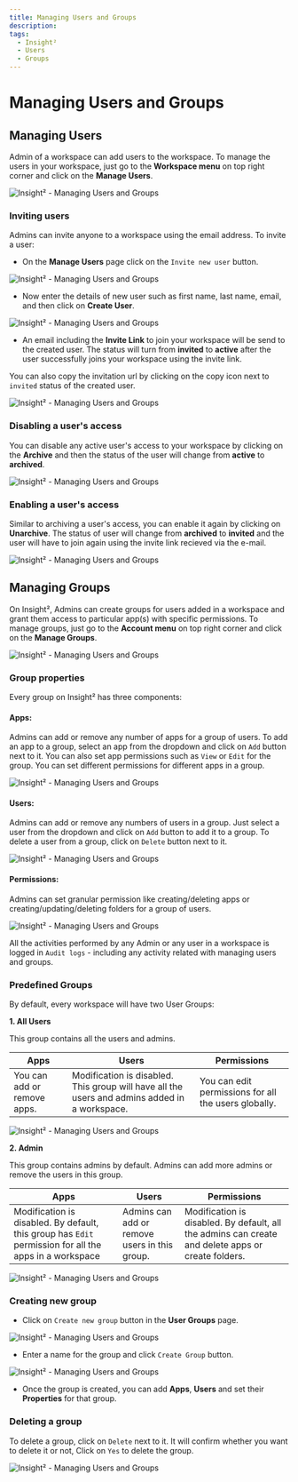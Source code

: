```yaml
---
title: Managing Users and Groups
description: 
tags:
  - Insight²
  - Users
  - Groups
---
```



# Managing Users and Groups

## Managing Users

Admin of a workspace can add users to the workspace. To manage the users in your workspace, just go to the **Workspace menu** on top right corner and click on the **Manage Users**.



![Insight² - Managing Users and Groups](/_images/insight2/tutorial/manage-users-groups/menu1_in2.png)



### Inviting users

Admins can invite anyone to a workspace using the email address. To invite a user:

- On the **Manage Users** page click on the `Invite new user` button.



![Insight² - Managing Users and Groups](/_images/insight2/tutorial/manage-users-groups/userspage_in2.png)



- Now enter the details of new user such as first name, last name, email, and then click on **Create User**.



![Insight² - Managing Users and Groups](/_images/insight2/tutorial/manage-users-groups/addnewuser_in2.png)



- An email including the **Invite Link** to join your workspace will be send to the created user. The status will turn from **invited** to **active** after the user successfully joins your workspace using the invite link.



You can also copy the invitation url by clicking on the copy icon next to `invited` status of the created user.





![Insight² - Managing Users and Groups](/_images/insight2/tutorial/manage-users-groups/status_in2.png)



### Disabling a user's access

You can disable any active user's access to your workspace by clicking on the **Archive** and then the status of the user will change from **active** to **archived**.



![Insight² - Managing Users and Groups](/_images/insight2/tutorial/manage-users-groups/archived_in2.png)


### Enabling a user's access

Similar to archiving a user's access, you can enable it again by clicking on **Unarchive**. The status of user will change from **archived** to **invited** and the user will have to join again using the invite link recieved via the e-mail.



![Insight² - Managing Users and Groups](/_images/insight2/tutorial/manage-users-groups/status_in2.png)



## Managing Groups

On Insight², Admins can create groups for users added in a workspace and grant them access to particular app(s) with specific permissions. To manage groups, just go to the **Account menu** on top right corner and click on the **Manage Groups**.



![Insight² - Managing Users and Groups](/_images/insight2/tutorial/manage-users-groups/menu2_in2.png)



### Group properties

Every group on Insight² has three components:

#### Apps:

Admins can add or remove any number of apps for a group of users. To add an app to a group, select an app from the dropdown and click on `Add` button next to it. You can also set app permissions such as `View` or `Edit` for the group. You can set different permissions for different apps in a group.



![Insight² - Managing Users and Groups](/_images/insight2/tutorial/manage-users-groups/apps_in2.png)



#### Users:

Admins can add or remove any numbers of users in a group. Just select a user from the dropdown and click on `Add` button to add it to a group. To delete a user from a group, click on `Delete` button next to it.



![Insight² - Managing Users and Groups](/_images/insight2/tutorial/manage-users-groups/users_in2.png)



#### Permissions:

Admins can set granular permission like creating/deleting apps or creating/updating/deleting folders  for a group of users.



![Insight² - Managing Users and Groups](/_images/insight2/tutorial/manage-users-groups/permissions_in2.png)





All the activities performed by any Admin or any user in a workspace is logged in `Audit logs` - including any activity related with managing users and groups.



### Predefined Groups

By default, every workspace will have two User Groups:

**1. All Users**

This group contains all the users and admins.

| Apps | Users | Permissions |
| ----------- | ----------- | ----------- |
| You can add or remove apps. | Modification is disabled. This group will have all the users and admins added in a workspace. | You can edit permissions for all the users globally. |



![Insight² - Managing Users and Groups](/_images/insight2/tutorial/manage-users-groups/allusers_in2.png)



**2. Admin**

This group contains admins by default. Admins can add more admins or remove the users in this group.

| Apps | Users | Permissions |
| ----------- | ----------- | ----------- |
| Modification is disabled. By default, this group has `Edit` permission for all the apps in a workspace  | Admins can add or remove users in this group. | Modification is disabled. By default, all the admins can create and delete apps or create folders. |



![Insight² - Managing Users and Groups](/_images/insight2/tutorial/manage-users-groups/admin_in2.png)



### Creating new group

- Click on `Create new group` button in the **User Groups** page.



![Insight² - Managing Users and Groups](/_images/insight2/tutorial/manage-users-groups/newgroup1_in2.png)



- Enter a name for the group and click `Create Group` button.



![Insight² - Managing Users and Groups](/_images/insight2/tutorial/manage-users-groups/newgroup2_in2.png)



- Once the group is created, you can add **Apps**, **Users** and set their **Properties** for that group.

### Deleting a group

To delete a group, click on `Delete` next to it. It will confirm whether you want to delete it or not, Click on `Yes` to delete the group.



![Insight² - Managing Users and Groups](/_images/insight2/tutorial/manage-users-groups/deletegroup_in2.png)


